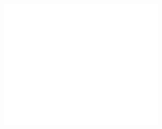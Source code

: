 <div align="center">
	<br>
	<a href="https://www.zacowan.com" target="_blank" rel="noopener noreferrer">
		<picture>
		  <source media="(min-width: 720px)" srcset="portfolio-cta.svg" alt="zacowan.com">
		  <img src="portfolio-cta.svg" width="800" height="400" alt="zacowan.com">
		</picture>
	</a>
	<br>
</div>
